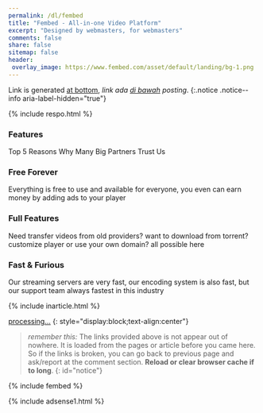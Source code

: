 ```yaml
---
permalink: /dl/fembed
title: "Fembed - All-in-one Video Platform"
excerpt: "Designed by webmasters, for webmasters"
comments: false
share: false
sitemap: false
header:
 overlay_image: https://www.fembed.com/asset/default/landing/bg-1.png
---
```

Link is generated [at bottom](#fembed), _link ada [di bawah](#fembed) posting_.
{:.notice .notice--info aria-label-hidden="true"}

{% include respo.html %}

### Features

Top 5 Reasons Why Many Big Partners Trust Us

### Free Forever

Everything is free to use and available for everyone, you even can earn money by adding ads to your player

### Full Features

Need transfer videos from old providers? want to download from torrent? customize player or use your own domain? all possible here

### Fast & Furious

Our streaming servers are very fast, our encoding system is also fast, but our support team always fastest in this industry

{% include inarticle.html %}

<a href="" id="fembed" class="btn btn--primary btn--large" rel="external noindex nofollow noreferer noopener">processing...</a>
{: style="display:block;text-align:center"}

> _remember this:_ The links provided above is not appear out of nowhere. It is loaded from the pages or article before you came here. So if the links is broken, you can go back to previous page and ask/report at the comment section. **Reload or clear browser cache if to long**.
{: id="notice"}

{% include fembed %}

{% include adsense1.html %}
